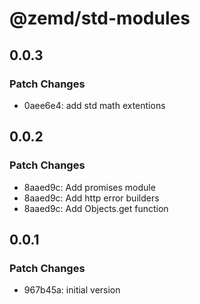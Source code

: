 # @zemd/std-modules

## 0.0.3

### Patch Changes

- 0aee6e4: add std math extentions

## 0.0.2

### Patch Changes

- 8aaed9c: Add promises module
- 8aaed9c: Add http error builders
- 8aaed9c: Add Objects.get function

## 0.0.1

### Patch Changes

- 967b45a: initial version
